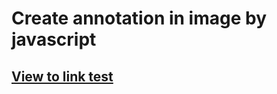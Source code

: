 # Create annotation in image by javascript

## [View to link test ](https://murilio.github.io/image-annotorious-js/index.html)

